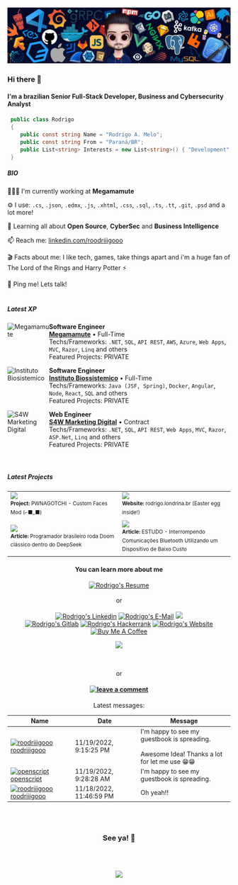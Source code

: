 #

![](https://raw.githubusercontent.com/roodriiigooo/roodriiigooo/main/.assets/HEADER_1668444883110.png)

### Hi there 👋 
#### I'm a brazilian Senior Full-Stack Developer, Business and Cybersecurity Analyst

<!-- <img height="150px" width="150px" align="left" src="https://rodrigo.londrina.br/images/rodrigo_profile_picture.png" alt="Bakaguya made by レヴィノス (https://www.pixiv.net/en/artworks/80962527)" width="320" /> -->

```csharp
 public class Rodrigo
 {
 	public const string Name = "Rodrigo A. Melo";
	public const string From = "Paraná/BR";
	public List<string> Interests = new List<string>() { "Development", "Data Science", "Cybersec" };
 }
```
##### BIO

 
 👩🏻‍💻 I'm currently working at **Megamamute**

 ⚙️ I use: `.cs`, `.json`, `.edmx`, `.js`, `.xhtml`, `.css`, `.sql`, `.ts`, `.tt`, `.git`, `.psd` and a lot more!

 🧙 Learning all about **Open Source**, **CyberSec** and **Business Intelligence** 

 📫 Reach me: [linkedin.com/roodriiigooo](https://www.linkedin.com/in/roodriiigooo/)

 🎬 Facts about me: I like tech, games, take things apart and i'm a huge fan of The Lord of the Rings and Harry Potter ⚡️

 💬 Ping me! Lets talk! 

# 
#### 

##### Latest XP

[<img align="left" height="94px" width="94px" alt="Megamamute" src="https://media.licdn.com/dms/image/v2/C4D0BAQG_JMRqGl1OLg/company-logo_200_200/company-logo_200_200/0/1648590192348/megamamutecombr_logo?e=2147483647&v=beta&t=oURSoZxRuYD5KsVD44AdVpcCETbg3WYplxIlffecpyw"/>](https://www.linkedin.com/company/megamamute.com.br)

**Software Engineer** \
[**Megamamute**](https://www.linkedin.com/company/megamamute.com.br) • Full-Time \
Techs/Frameworks: `.NET`, `SQL`, `API REST`, `AWS`, `Azure`, `Web Apps`, `MVC`, `Razor`, `Linq` and others\
Featured Projects: PRIVATE
<br/>

[<img align="left" height="94px" width="94px" alt="Instituto Biosistemico" src="https://media.licdn.com/dms/image/v2/C4E0BAQEGII9YTAedzQ/company-logo_200_200/company-logo_200_200/0/1630605749211/instituto_biosistemico_logo?e=2147483647&v=beta&t=FVJY6oMyoeJlYYhWYZluQ3-SVdH037BpMROGdpZ6kOw"/>](https://www.linkedin.com/company/instituto-biosistemico/)

**Software Engineer** \
[**Instituto Biossistemico**](https://www.linkedin.com/company/instituto-biosistemico/) • Full-Time \
Techs/Frameworks: `Java (JSF, Spring)`, `Docker`, `Angular`, `Node`, `React`, `SQL` and others\
Featured Projects: PRIVATE
<br/>

[<img align="left" height="94px" width="94px" alt="S4W Marketing Digital" src="https://media.licdn.com/dms/image/v2/C4D0BAQHoVdTky9-yiw/company-logo_200_200/company-logo_200_200/0/1631306107389?e=2147483647&v=beta&t=EtqTeMlXFBZjGJsTyalAzNIfQrzRY_1cyhsH8E_RlLA"/>](https://www.linkedin.com/company/s4w-marketing-digital/)

**Web Engineer** \
[**S4W Marketing Digital**](https://www.linkedin.com/company/s4w-marketing-digital/) • Contract \
Techs/Frameworks:  `.NET`, `SQL`, `API REST`, `Web Apps`, `MVC`, `Razor`, `ASP.Net`, `Linq` and others\
Featured Projects: PRIVATE
<br/>
<br/>


#

##### Latest Projects


<table>
  <tr>
    <td width="50%"><a href="https://github.com/roodriiigooo/PWNAGOTCHI-CUSTOM-FACES-MOD" target="_blank"><img width="100%" target="_blank" src="https://github.com/roodriiigooo/roodriiigooo.github.io/blob/master/images/1698607842474.jpg?raw=true"></a><br><sup><strong>Project:</strong> PWNAGOTCHI - Custom Faces Mod (⌐■_■)</sup>
    <td width="50%"><a href="https://rodrigo.londrina.br" target="_blank"><img width="100%" target="_blank" src="https://github.com/roodriiigooo/roodriiigooo.github.io/blob/master/images/1698607842474_2.jpg?raw=true"></a><br><sup><strong>Website:</strong> rodrigo.londrina.br (Easter egg inside!)</sup></td>
  </tr>
<tr>
<td width="50%"><a href="https://www.tecmundo.com.br/internet/402496-programador-brasileiro-roda-doom-classico-dentro-do-deepseek.htm" target="_blank"><img width="100%" target="_blank" src="https://tm.ibxk.com.br/2025/02/12/12141125416182.jpg?ims=1280x480"></a><br><sup><strong>Article:</strong> Programador brasileiro roda Doom clássico dentro do DeepSeek</sup></td>    
<td width="50%"><a href="https://github.com/roodriiigooo/NAO_PERTURBE" target="_blank"><img width="100%" target="_blank" src="https://creatorspace.imgix.net/users/cm5z90w7901ebi601bqu49nt7/NSUt75wHrejLFse0-IMG_20250116_090612.jpg?w=750&h=750"></a><br><sup><strong>Article:</strong> ESTUDO - Interrompendo Comunicações Bluetooth Utilizando um Dispositivo de Baixo Custo</sup></td>
</tr>
</table>

<div align="center">
	
#### You can learn more about me
	
</div>

<div align="center"><a href="https://rodrigo.londrina.br/cv/profile.pdf" target="_blank">
	<img src="https://img.shields.io/badge/-Downloading%20My%20Resume%20(pt_BR)-%23333?style=for-the-badge&logo=webb&logoColor=white" target="_blank" alt="Rodrigo's Resume"></a>
<br>
<br>
	or
<br>
<br>
<!--CONTATOS-->
	<a href="https://www.linkedin.com/in/roodriiigooo" target="_blank"><img src="https://img.shields.io/badge/-LinkedIn-%230077B5?style=for-the-badge&logo=linkedin&logoColor=white"  alt="Rodrigo's Linkedin" target="_blank"></a>
    	<a href="mailto:roh.amelo@gmail.com?subject=[GitHub]%20🔥%20Entrando%20em%20contato&body=Ol%C3%A1%20Rodrigo%21%0AEstou%20entrando%20em%20contato%20com%20voc%C3%AA%20depois%20de%20ver%20seu%20Github%20para%20..."><img  alt="Rodrigo's E-Mail" src="https://img.shields.io/badge/e‑mail-D14836.svg?style=for-the-badge&logo=GMail&logoColor=white"/></a>
	<a href="https://www.instagram.com/roodriiigooo/" target="_blank"><img src="https://img.shields.io/badge/-Instagram-%23E4405F?style=for-the-badge&logo=instagram&logoColor=white" target="_blank"></a> <br>
  	<a href="https://gitlab.com/roodriiigooo" target="_blank"><img src="https://img.shields.io/badge/-GitLab-%23333?style=for-the-badge&logo=gitlab&logoColor=white" target="_blank" alt="Rodrigo's Gitlab"></a> 
  	<a href="https://www.hackerrank.com/rodrigomelo" target="_blank"><img src="https://img.shields.io/badge/-Hacker%20Rank-%eab676?style=for-the-badge&logo=hackerrank&logoColor=white"  alt="Rodrigo's Hackerrank" target="_blank"></a> 
  	<a href="https://rodrigo.londrina.br" target="_blank"><img src="https://img.shields.io/badge/-website-%23333?style=for-the-badge&logo=webb&logoColor=white" target="_blank" alt="Rodrigo's Website"></a>
  	<a href="https://www.buymeacoffee.com/rodrigoo" target="_blank"><img src="https://img.shields.io/badge/Buy%20Me%20a%20Coffee-5C3317?style=for-the-badge&logo=buy-me-a-coffee&logoColor=white" alt="Buy Me A Coffee" target="_blank"></a>
	  
![](https://komarev.com/ghpvc/?username=roodriiigooo&style=for-the-badge&label=PROFILE+VIEWS)


<!--/CONTATOS -->

</div>



<!--
<div align="center">  <br>
	<img width="49%" height="195px" src="https://github-readme-stats.vercel.app/api/top-langs/?username=roodriiigooo&layout=compact&hide_border=false&title_color=FFFFFF&text_color=c9d1d9&bg_color=0d1117" />
	<img width="49%" height="195px" src="https://github-readme-stats.vercel.app/api?username=roodriiigooo&show_icons=true&count_private=true&hide_border=false&title_color=FFFFFF&icon_color=FFFFFF&text_color=c9d1d9&bg_color=0d1117" alt="Rodrigo's github stats" /> 
</div>
<div align="center">
-->
<!--</div>


<br><br>	
-->



<br>
<div align="center">

or


#### [![leave a comment](https://img.shields.io/badge/-___%20%F0%9F%96%8B%20leave%20a%20message%20here-red?style=flat-round)](https://github.com/roodriiigooo/roodriiigooo/issues/1#issuecomment-new)

Latest messages:

<!-- Guestbook -->
| Name | Date | Message |
|---|---|---|
| <a href="https://github.com/roodriiigooo"><img width="24" src="https://avatars.githubusercontent.com/u/5695737?s=24&u=b45e54d8433a41a6de9faa65bd02c2ff10916d61&v=4" alt="roodriiigooo" /> roodriiigooo</a> |11/19/2022, 9:15:25 PM|I'm happy to see my guestbook is spreading.<br /><br />Awesome Idea! Thanks a lot for let me use 😁😁|
| <a href="https://github.com/openscript"><img width="24" src="https://avatars.githubusercontent.com/u/1105080?s=24&u=0a437e6a26bc6d13cc1360e744269ae2365e0927&v=4" alt="openscript" /> openscript</a> |11/19/2022, 9:28:28 AM|I'm happy to see my guestbook is spreading.|
| <a href="https://github.com/roodriiigooo"><img width="24" src="https://avatars.githubusercontent.com/u/5695737?s=24&u=b45e54d8433a41a6de9faa65bd02c2ff10916d61&v=4" alt="roodriiigooo" /> roodriiigooo</a> |11/18/2022, 11:46:59 PM|Oh yeah!!|
<!-- /Guestbook -->

</div>
<br><br>

<div align="center">
	
### See ya! 👋

	
<br><br>

<img src="https://github.com/roodriiigooo/roodriiigooo.github.io/blob/master/images/dino.gif?raw=true"/>


</div>
